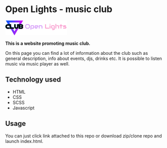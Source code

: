 # Open Lights - music club

![logo](./img/Mobile/logo.png)

**This is a website promoting music club.**

On this page you can find a lot of information about the club such as general description, info about events, djs, drinks etc. It is possible to listen music via music player as well.

## Technology used

-   HTML
-   CSS
-   SCSS
-   Javascript

## Usage

You can just click link attached to this repo or download zip/clone repo and launch index.html.
